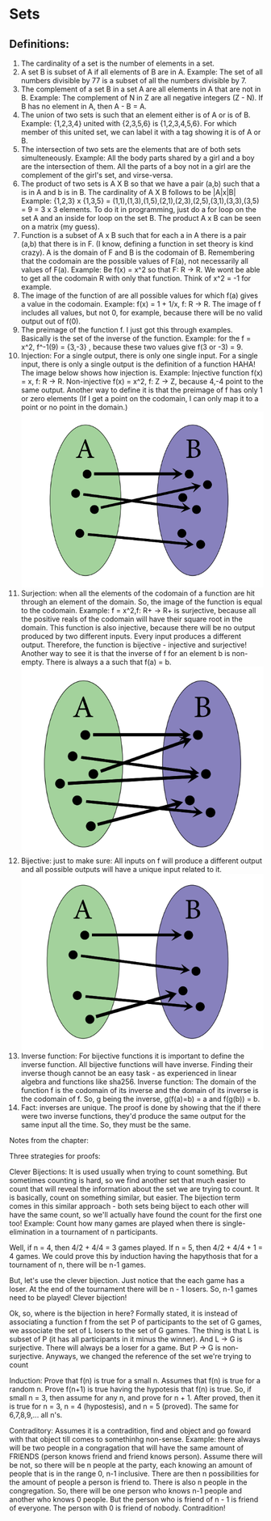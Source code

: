 # Sets

## Definitions:

1. The cardinality of a set is the number of elements in a set.
2. A set B is subset of A if all elements of B are in A. 
Example: The set of all numbers divisible by 77 is a subset of all the numbers divisible by 7.
3. The complement of a set B in a set A are all elements in A that are not in B. 
Example: The complement of N in Z are all negative integers (Z - N). If B has no element in A, then A - B = A.
4. The union of two sets is such that an element either is of A or is of B.
Example: {1,2,3,4} united with {2,3,5,6} is {1,2,3,4,5,6}. For which member of this united set, we can label it with a tag showing
it is of A or B.
5. The intersection of two sets are the elements that are of both sets simulteneously.
Example: All the body parts shared by a girl and a boy are the intersection of them. All the parts of a boy not in a girl are the complement of the girl's set, and virse-versa.
6. The product of two sets is A X B so that we have a pair (a,b) such that a is in A and b is in B. The cardinality of A X B follows to be |A|x|B|
Example: {1,2,3} x {1,3,5} = (1,1),(1,3),(1,5),(2,1),(2,3),(2,5),(3,1),(3,3),(3,5) = 9 = 3 x 3 elements. To do it in programming, just do a for loop on the set A and an inside for loop on the set B. The product A x B can be seen on a matrix (my guess).
7. Function is a subset of A x B such that for each a in A there is a pair (a,b) that there is in F. (I know, defining a function in set theory is kind crazy). A is the domain of F and B is the codomain of B. Remembering that the codomain are the possible values of F(a), not necessarily all values of F(a).
Example: Be f(x) = x^2 so that F: R -> R. We wont be able to get all the codomain R with only that function. Think of x^2 = -1 for example.
8. The image of the function of are all possible values for which f(a) gives a value in the codomain. 
Example: f(x) = 1 + 1/x, f: R -> R. The image of f includes all values, but not 0, for example, because there will be no valid output out of f(0).
9. The preimage of the function f. I just got this through examples. Basically is the set of the inverse of the function.
Example: for the f = x^2, f^-1(9) = {3,-3} , because these two values give f(3 or -3) = 9.
10. Injection: For a single output, there is only one single input. For a single input, there is only a single output is the definition of a function HAHA! The image below shows how injection is. 
Example: Injective function f(x) = x, f: R -> R. Non-injective f(x) = x^2, f: Z -> Z, because 4,-4 point to the same output. Another way to define it is that the preimage of f has only 1 or zero elements (If I get a point on the codomain, I can only map it to a point or no point in the domain.)
!["injetive function"](./injection.png)
11. Surjection: when all the elements of the codomain of a function are hit through an element of the domain. So, the image of the function is equal to the codomain. 
Example: f = x^2,f: R+ -> R+ is surjective, because all the positive reals of the codomain will have their square root in the domain. This function is also injective, because there will be no output produced by two different inputs. Every input produces a different output. Therefore, the function is bijective - injective and surjective!
Another way to see it is that the inverse of f for an element b is non-empty. There is always a a such that f(a) = b.
!["surjective function"](./surjection.png)
12. Bijective: just to make sure: All inputs on f will produce a different output and all possible outputs will have a unique input related to it.
!["bijective function"](./bijection.png)
13. Inverse function: For bijective functions it is important to define the inverse function. All bijective functions will have inverse. Finding their inverse though cannot be an easy task - as experienced in linear algebra and functions like sha256. Inverse function: The domain of the function f is the codomain of its inverse and the domain of its inverse is the codomain of f. So, g being the inverse, g(f(a)=b) = a and f(g(b)) = b.
14. Fact: inverses are unique. The proof is done by showing that the if there were two inverse functions, they'd produce the same output for the same input all the time. So, they must be the same.

Notes from the chapter:

Three strategies for proofs:

Clever Bijections:
It is used usually when trying to count something. But sometimes counting is hard, so we find another set that much easier to count that will reveal the information about the set we are trying to count. It is basically, count on something similar, but easier. The bijection term comes in this similar approach - both sets being biject to each other will have the same count, so we'll actually have found the count for the first one too!
Example:
Count how many games are played when there is single-elimination in a tournament of n participants.

Well, if n = 4, then 4/2 + 4/4 = 3 games played. If n = 5, then 4/2 + 4/4 + 1 = 4 games. We could prove this by induction having the hapythosis that for a tournament of n, there will be n-1 games.

But, let's use the clever bijection. Just notice that the each game has a loser.
At the end of the tournament there will be n - 1 losers. So, n-1 games need to be played! Clever bijection!

Ok, so, where is the bijection in here? Formally stated, it is instead of associating a function f from the set P of participants to the set of G games, we associate the set of L losers to the set of G games. The thing is that L is subset of P (it has all participants in it minus the winner). And L -> G is surjective. 
There will always be a loser for a game. But P -> G is non-surjective. Anyways, we changed the reference of the set we're trying to count

Induction:
Prove that f(n) is true for a small n. Assumes that f(n) is true for a random n.
Prove f(n+1) is true having the hypotesis that f(n) is true. So, if small n = 3,
then assume for any n, and prove for n + 1. After proved, then it is true for n = 3, n = 4 (hypostesis), and  n = 5 (proved). The same for 6,7,8,9,... all n's.

Contraditory:
Assumes it is a contradition, find and object and go foward with that object till comes to somethinhg non-sense.
Example: there always will be two people in a congragation that will have the same amount of FRIENDS (person knows friend and friend knows person). Assume there will be not, so there will be n people at the party, each knowing an amount of people that is in the range 0, n-1 inclusive. There are then n possibilities for the amount of people a person is friend to. There is also n people in the congregation. So, there will be one person who knows n-1 people and another who knows 0 people. But the person who is friend of n - 1 is friend of everyone. The person with 0 is friend of nobody. Contradition!

